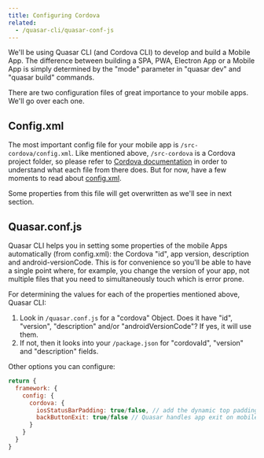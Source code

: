 ```yaml
---
title: Configuring Cordova
related:
  - /quasar-cli/quasar-conf-js
---
```


We'll be using Quasar CLI (and Cordova CLI) to develop and build a Mobile App. The difference between building a SPA, PWA, Electron App or a Mobile App is simply determined by the "mode" parameter in "quasar dev" and "quasar build" commands.

There are two configuration files of great importance to your mobile apps. We'll go over each one.

## Config.xml
The most important config file for your mobile app is `/src-cordova/config.xml`. Like mentioned above, `/src-cordova` is a Cordova project folder, so please refer to [Cordova documentation](https://cordova.apache.org/docs/en/latest/) in order to understand what each file from there does. But for now, have a few moments to read about [config.xml](https://cordova.apache.org/docs/en/latest/config_ref/).

Some properties from this file will get overwritten as we'll see in next section.

## Quasar.conf.js
Quasar CLI helps you in setting some properties of the mobile Apps automatically (from config.xml): the Cordova "id", app version, description and android-versionCode. This is for convenience so you'll be able to have a single point where, for example, you change the version of your app, not multiple files that you need to simultaneously touch which is error prone.

For determining the values for each of the properties mentioned above, Quasar CLI:
1. Look in `/quasar.conf.js` for a "cordova" Object. Does it have "id", "version", "description" and/or "androidVersionCode"? If yes, it will use them.
2. If not, then it looks into your `/package.json` for "cordovaId", "version" and "description" fields.

Other options you can configure:

```js
return {
  framework: {
    config: {
      cordova: {
        iosStatusBarPadding: true/false, // add the dynamic top padding on iOS mobile devices
        backButtonExit: true/false // Quasar handles app exit on mobile phone back button
      }
    }
  }
}
```
